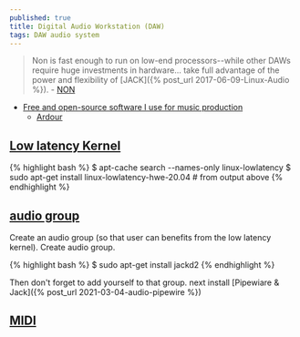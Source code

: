 ```yaml
---
published: true
title: Digital Audio Workstation (DAW)
tags: DAW audio system
---
```

> Non is fast enough to run on low-end processors--while other DAWs require huge investments in hardware...  take full advantage of the power and flexibility of [JACK]({% post_url 2017-06-09-Linux-Audio %}). - [NON](https://non.tuxfamily.org/wiki/About)

- [Free and open-source software I use for music production](https://www.youtube.com/watch?v=qistxioVgMw)
	- [Ardour](https://ardour.org/)
    
## [Low latency Kernel](http://www.tedfelix.com/linux/linux-midi.html#installing-a-low-latency-kernel)

{% highlight bash %}
$ apt-cache search --names-only linux-lowlatency
$ sudo apt-get install linux-lowlatency-hwe-20.04 # from output above
{% endhighlight %}

## [audio group](http://www.tedfelix.com/linux/linux-midi.html#audio-group)

Create an audio group (so that user can benefits from the low latency kernel). Create audio group.

{% highlight bash %}
$ sudo apt-get install jackd2
{% endhighlight %}

Then don't forget to add yourself to that group.
next install [Pipewiare & Jack]({% post_url 2021-03-04-audio-pipewire %})

## [MIDI](http://www.tedfelix.com/linux/linux-midi.html#audio-group)

